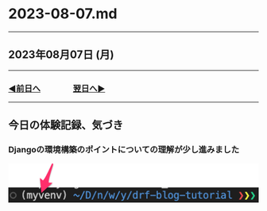 # 2023-08-07.md

---

## 2023年08月07日 (月)

---

### [◀️前日へ](https://github.com/yuasys/chatty-journal/blob/main/2023/08/2023-08-06.md)&emsp;&emsp;&emsp;&emsp;[翌日へ▶️](https://github.com/yuasys/chatty-journal/blob/main/2023/08/2023-08-08.md)

---

## 今日の体験記録、気づき

### Djangoの環境構築のポイントについての理解が少し進みました

<p>
  <img src="https://github.com/yuasys/chatty-journal/blob/main/images/2023-08-07_13_50_46.png?raw=true" alt="説明図" width="640">
</p>
